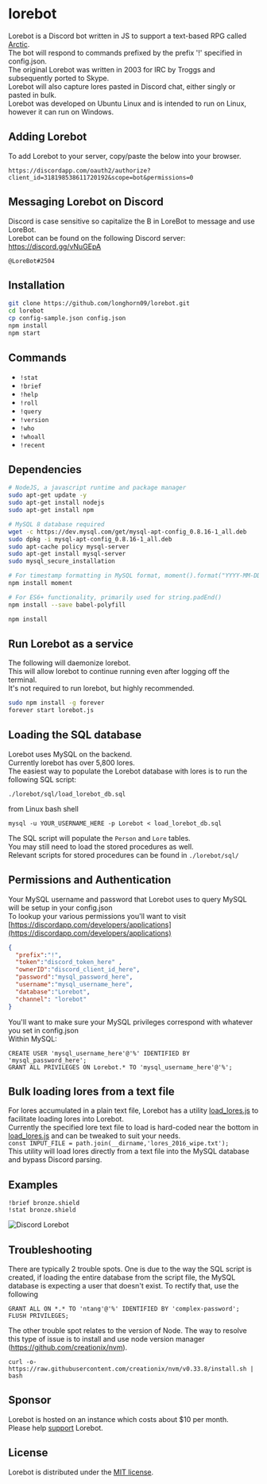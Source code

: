 # lorebot
Lorebot is a Discord bot written in JS to support a text-based RPG called [Arctic](http://mud.arctic.org).  
The bot will respond to commands prefixed by the prefix '!' specified in config.json.  
The original Lorebot was written in 2003 for IRC by Troggs and subsequently ported to Skype.  
Lorebot will also capture lores pasted in Discord chat, either singly or pasted in bulk.  
Lorebot was developed on Ubuntu Linux and is intended to run on Linux, however it can run on Windows.

## Adding Lorebot
To add Lorebot to your server, copy/paste the below into your browser.
```
https://discordapp.com/oauth2/authorize?client_id=318198538611720192&scope=bot&permissions=0
```

## Messaging Lorebot on Discord
Discord is case sensitive so capitalize the B in LoreBot to message and use LoreBot.  
Lorebot can be found on the following Discord server: https://discord.gg/vNuGEpA


```
@LoreBot#2504
```

## Installation
```bash
git clone https://github.com/longhorn09/lorebot.git
cd lorebot
cp config-sample.json config.json
npm install
npm start
```



## Commands
* `!stat`
* `!brief`
* `!help`
* `!roll`
* `!query`
* `!version`
* `!who`
* `!whoall`
* `!recent`

## Dependencies
```bash
# NodeJS, a javascript runtime and package manager
sudo apt-get update -y
sudo apt-get install nodejs
sudo apt-get install npm

# MySQL 8 database required
wget -c https://dev.mysql.com/get/mysql-apt-config_0.8.16-1_all.deb
sudo dpkg -i mysql-apt-config_0.8.16-1_all.deb
sudo apt-cache policy mysql-server
sudo apt-get install mysql-server
sudo mysql_secure_installation

# For timestamp formatting in MySQL format, moment().format("YYYY-MM-DD HH:mm:ss")
npm install moment

# For ES6+ functionality, primarily used for string.padEnd()
npm install --save babel-polyfill

npm install
```

## Run Lorebot as a service

The following will daemonize lorebot.  
This will allow lorebot to continue running even after logging off the terminal.  
It's not required to run lorebot, but highly recommended. 

```bash
sudo npm install -g forever
forever start lorebot.js
```
## Loading the SQL database

Lorebot uses MySQL on the backend.   
Currently lorebot has over 5,800 lores.   
The easiest way to populate the Lorebot database with lores is to run the following SQL script:  

```./lorebot/sql/load_lorebot_db.sql```

from Linux bash shell

```mysql -u YOUR_USERNAME_HERE -p Lorebot < load_lorebot_db.sql```

The SQL script will populate the `Person` and `Lore` tables.      
You may still need to load the stored procedures as well.  
Relevant scripts for stored procedures can be found in `./lorebot/sql/`

## Permissions and Authentication

Your MySQL username and password that Lorebot uses to query MySQL will be setup in your config.json  
To lookup your various permissions you'll want to visit [https://discordapp.com/developers/applications](https://discordapp.com/developers/applications)

```json
{
  "prefix":"!",
  "token":"discord_token_here" ,
  "ownerID":"discord_client_id_here",
  "password":"mysql_password_here",
  "username":"mysql_username_here",
  "database":"Lorebot",
  "channel": "lorebot"
}
```

You'll want to make sure your MySQL privileges correspond with whatever you set in config.json   
Within MySQL:

```
CREATE USER 'mysql_username_here'@'%' IDENTIFIED BY 'mysql_password_here';
GRANT ALL PRIVILEGES ON Lorebot.* TO 'mysql_username_here'@'%';
```

## Bulk loading lores from a text file

For lores accumulated in a plain text file, Lorebot has a utility [load_lores.js](https://github.com/longhorn09/lorebot/blob/master/utility/load_lores.js) to facilitate loading lores into Lorebot.  
Currently the specified lore text file to load is hard-coded near the bottom in [load_lores.js](https://github.com/longhorn09/lorebot/blob/master/utility/load_lores.js) and can be tweaked to suit your needs.  
```const INPUT_FILE = path.join(__dirname,'lores_2016_wipe.txt');```  
This utility will load lores directly from a text file into the MySQL database and bypass Discord parsing.  

## Examples
```
!brief bronze.shield
!stat bronze.shield
```
![Discord Lorebot](/lorebot.PNG?raw=true "Example of brief and stat")


## Troubleshooting

There are typically 2 trouble spots. One is due to the way the SQL script is created, if loading the entire database from the script file, the MySQL database is expecting a user that doesn't exist. To rectify that, use the following

```
GRANT ALL ON *.* TO 'ntang'@'%' IDENTIFIED BY 'complex-password';
FLUSH PRIVILEGES;
```

The other trouble spot relates to the version of Node. The way to resolve this type of issue is to install and use node version manager (https://github.com/creationix/nvm).

```
curl -o- https://raw.githubusercontent.com/creationix/nvm/v0.33.8/install.sh | bash
```

## Sponsor

Lorebot is hosted on an instance which costs about $10 per month.  
Please help [support](https://paypal.me/normstorm) Lorebot. 

## License
Lorebot is distributed under the [MIT license](https://github.com/longhorn09/lorebot/blob/master/LICENSE.md).
